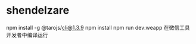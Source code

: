 <!--
 * @Author: donghua.wei
 * @Date: 2020-10-17 14:02:41
 * @Description:
-->

# shendelzare

npm install -g @tarojs/cli@1.3.9
npm install
npm run dev:weapp
在微信工具开发者中编译运行
